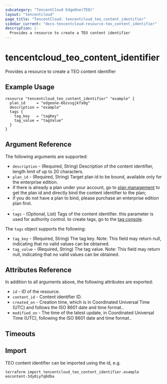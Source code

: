 ```yaml
---
subcategory: "TencentCloud EdgeOne(TEO)"
layout: "tencentcloud"
page_title: "TencentCloud: tencentcloud_teo_content_identifier"
sidebar_current: "docs-tencentcloud-resource-teo_content_identifier"
description: |-
  Provides a resource to create a TEO content identifier
---
```


# tencentcloud_teo_content_identifier

Provides a resource to create a TEO content identifier

## Example Usage

```hcl
resource "tencentcloud_teo_content_identifier" "example" {
  plan_id     = "edgeone-6bzvsgjkfa9g"
  description = "example"
  tags {
    tag_key   = "tagKey"
    tag_value = "tagValue"
  }
}
```

## Argument Reference

The following arguments are supported:

* `description` - (Required, String) Description of the content identifier, length limit of up to 20 characters.
* `plan_id` - (Required, String) Target plan id to be bound, available only for the enterprise edition. <li>if there is already a plan under your account, go to [plan management](https://console.cloud.tencent.com/edgeone/package) to get the plan id and directly bind the content identifier to the plan;</li><li>if you do not have a plan to bind, please purchase an enterprise edition plan first.</li>.
* `tags` - (Optional, List) Tags of the content identifier. this parameter is used for authority control. to create tags, go to the [tag console](https://console.cloud.tencent.com/tag/taglist).

The `tags` object supports the following:

* `tag_key` - (Required, String) The tag key.
Note: This field may return null, indicating that no valid values can be obtained.
* `tag_value` - (Required, String) The tag value.
Note: This field may return null, indicating that no valid values can be obtained.

## Attributes Reference

In addition to all arguments above, the following attributes are exported:

* `id` - ID of the resource.
* `content_id` - Content identifier ID.
* `created_on` - Creation time, which is in Coordinated Universal Time (UTC) and follows the ISO 8601 date and time format..
* `modified_on` - The time of the latest update, in Coordinated Universal Time (UTC), following the ISO 8601 date and time format..


## Timeouts

<no value>


## Import

TEO content identifier can be imported using the id, e.g.

```
terraform import tencentcloud_teo_content_identifier.example eocontent-3dy8iyfq8dba
```

